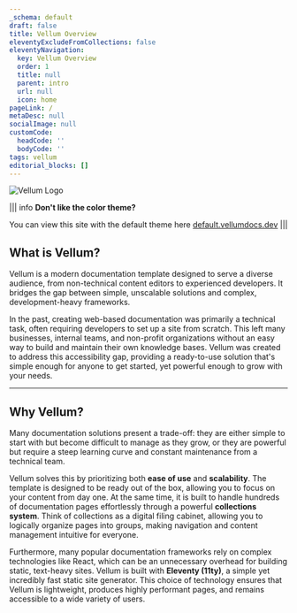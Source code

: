 ```yaml
---
_schema: default
draft: false
title: Vellum Overview
eleventyExcludeFromCollections: false
eleventyNavigation:
  key: Vellum Overview
  order: 1
  title: null
  parent: intro
  url: null
  icon: home
pageLink: /
metaDesc: null
socialImage: null
customCode:
  headCode: ''
  bodyCode: ''
tags: vellum
editorial_blocks: []
---
```


![Vellum Logo](</assets/images/uploads/Vellum Logo Gray.png>)

||| info
**Don't like the color theme?**

You can view this site with the default theme here [default.vellumdocs.dev](https://default.vellumdocs.dev)
|||

## What is Vellum?

Vellum is a modern documentation template designed to serve a diverse audience, from non-technical content editors to experienced developers. It bridges the gap between simple, unscalable solutions and complex, development-heavy frameworks.

In the past, creating web-based documentation was primarily a technical task, often requiring developers to set up a site from scratch. This left many businesses, internal teams, and non-profit organizations without an easy way to build and maintain their own knowledge bases. Vellum was created to address this accessibility gap, providing a ready-to-use solution that's simple enough for anyone to get started, yet powerful enough to grow with your needs.

---

## Why Vellum?

Many documentation solutions present a trade-off: they are either simple to start with but become difficult to manage as they grow, or they are powerful but require a steep learning curve and constant maintenance from a technical team.

Vellum solves this by prioritizing both **ease of use** and **scalability**. The template is designed to be ready out of the box, allowing you to focus on your content from day one. At the same time, it is built to handle hundreds of documentation pages effortlessly through a powerful **collections system**. Think of collections as a digital filing cabinet, allowing you to logically organize pages into groups, making navigation and content management intuitive for everyone.

Furthermore, many popular documentation frameworks rely on complex technologies like React, which can be an unnecessary overhead for building static, text-heavy sites. Vellum is built with **Eleventy (11ty)**, a simple yet incredibly fast static site generator. This choice of technology ensures that Vellum is lightweight, produces highly performant pages, and remains accessible to a wide variety of users.


